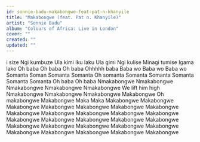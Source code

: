 ```yaml
---
id: sonnie-badu-makabongwe-feat-pat-n-khanyile
title: "Makabongwe (feat. Pat n. Khanyile)"
artist: "Sonnie Badu"
album: "Colours of Africa: Live in London"
cover: ""
created: ""
updated: ""
---
```


i size
Ngi kumbuze
Ula kimi
Iku laku
Ula gimi
Ngi kulise
Minagi tumise
Igama lako
Oh baba
Oh baba
Oh baba
Ohhhhh baba
Baba wo
Baba wo
Baba wo
Somanta
Soman
Somanta
Somanta
Oh somanta
Somanta
Somanta
Somanta
Somanta
Somanta
Oh baba
Oh baba
Nmakabongwe
Nmakabongwe
Nmakabongwe
Nmakabongwe
Nmakabongwe
We lift him high
Nmakabongwe
Nmakabongwe
Nmakabongwe
Makabongwe
Oh makabongwe
Makabongwe
Maka
Maka
Makabongwe
Makabongwe
Makabongwe
Makabongwe
Makabongwe
Makabongwe
Makabongwe
Makabongwe
Makabongwe
Makabongwe
Makabongwe
Makabongwe
Makabongwe
Makabongwe
Makabongwe
Makabongwe
Makabongwe
Makabongwe
Makabongwe
Makabongwe
Makabongwe
Makabongwe
Makabongwe
Makabongwe
Makabongwe
Makabongwe
Makabongwe